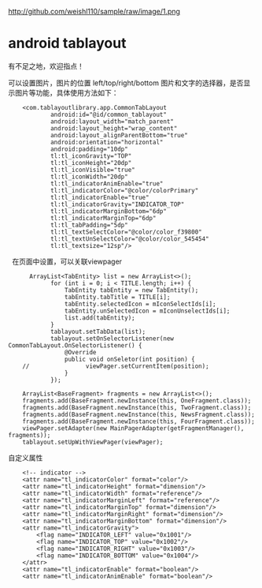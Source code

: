 http://github.com/weishl110/sample/raw/image/1.png
# android tablayout 
有不足之地，欢迎指点！


可以设置图片，图片的位置 left/top/right/bottom
图片和文字的选择器，是否显示图片等功能，具体使用方法如下：

        <com.tablayoutlibrary.app.CommonTabLayout
                android:id="@id/common_tablayout"
                android:layout_width="match_parent"
                android:layout_height="wrap_content"
                android:layout_alignParentBottom="true"
                android:orientation="horizontal"
                android:padding="10dp"
                tl:tl_iconGravity="TOP"
                tl:tl_iconHeight="20dp"
                tl:tl_iconVisible="true"
                tl:tl_iconWidth="20dp"
                tl:tl_indicatorAnimEnable="true"
                tl:tl_indicatorColor="@color/colorPrimary"
                tl:tl_indicatorEnable="true"
                tl:tl_indicatorGravity="INDICATOR_TOP"
                tl:tl_indicatorMarginBottom="6dp"
                tl:tl_indicatorMarginTop="6dp"
                tl:tl_tabPadding="5dp"
                tl:tl_textSelectColor="@color/color_f39800"
                tl:tl_textUnSelectColor="@color/color_545454"
                tl:tl_textsize="12sp"/>
        
        
   在页面中设置，可以关联viewpager
        
          ArrayList<TabEntity> list = new ArrayList<>();
                for (int i = 0; i < TITLE.length; i++) {
                    TabEntity tabEntity = new TabEntity();
                    tabEntity.tabTitle = TITLE[i];
                    tabEntity.selectedIcon = mIconSelectIds[i];
                    tabEntity.unSelectedIcon = mIconUnselectIds[i];
                    list.add(tabEntity);
                }
                tablayout.setTabData(list);
                tablayout.setOnSelectorListener(new CommonTabLayout.OnSelectorListener() {
                    @Override
                    public void onSeletor(int position) {
        //                viewPager.setCurrentItem(position);
                    }
                });

        ArrayList<BaseFragment> fragments = new ArrayList<>();
        fragments.add(BaseFragment.newInstance(this, OneFragment.class));
        fragments.add(BaseFragment.newInstance(this, TwoFragment.class));
        fragments.add(BaseFragment.newInstance(this, NewsFragment.class));
        fragments.add(BaseFragment.newInstance(this, FourFragment.class));
        viewPager.setAdapter(new MainPagerAdapter(getFragmentManager(), fragments));
        tablayout.setUpWithViewPager(viewPager);
        
 自定义属性
      <attr name="tl_textsize" format="dimension"/>
        <attr name="tl_textSelectColor" format="reference"/>
        <attr name="tl_textUnSelectColor" format="reference"/>
        <attr name="tl_iconVisible" format="boolean"/>
        <attr name="tl_iconHeight" format="dimension"/>
        <attr name="tl_iconWidth" format="dimension"/>
        <attr name="tl_iconMargin" format="dimension"/>
        <attr name="tl_iconGravity">
            <enum name="LEFT" value="17"/>
            <enum name="TOP" value="18"/>
            <enum name="RIGHT" value="19"/>
            <enum name="BOTTOM" value="20"/>
        </attr>
        <attr name="tl_tabPadding" format="dimension"/>
        <attr name="tl_padding" format="dimension"/>

        <!-- indicator -->
        <attr name="tl_indicatorColor" format="color"/>
        <attr name="tl_indicatorHeight" format="dimension"/>
        <attr name="tl_indicatorWidth" format="reference"/>
        <attr name="tl_indicatorMarginLeft" format="reference"/>
        <attr name="tl_indicatorMarginTop" format="dimension"/>
        <attr name="tl_indicatorMarginRight" format="dimension"/>
        <attr name="tl_indicatorMarginBottom" format="dimension"/>
        <attr name="tl_indicatorGravity">
            <flag name="INDICATOR_LEFT" value="0x1001"/>
            <flag name="INDICATOR_TOP" value="0x1002"/>
            <flag name="INDICATOR_RIGHT" value="0x1003"/>
            <flag name="INDICATOR_BOTTOM" value="0x1004"/>
        </attr>
        <attr name="tl_indicatorEnable" format="boolean"/>
        <attr name="tl_indicatorAnimEnable" format="boolean"/>
        
